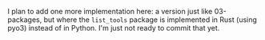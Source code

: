 I plan to add one more implementation here: a version just like 03-packages, but where the `list_tools` package is implemented in Rust (using pyo3) instead of in Python.  I'm just not ready to commit that yet.
